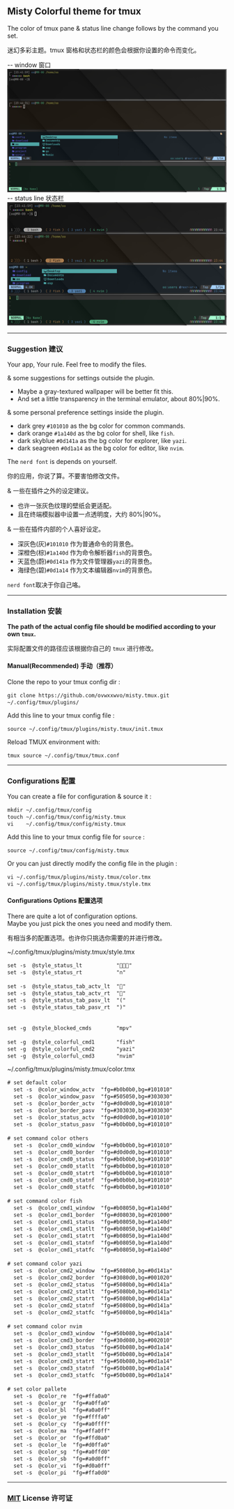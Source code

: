 ## Misty Colorful theme for tmux  

The color of tmux pane & status line change follows by the command you set.  

迷幻多彩主题。tmux 窗格和状态栏的颜色会根据你设置的命令而变化。  

-- window 窗口  
![screenshot](screenshot/window.png)  
-- status line 状态栏  
![screenshot](screenshot/status.png)  

----  

### Suggestion 建议  

Your app, Your rule. Feel free to modify the files.  

& some suggestions for settings outside the plugin.  
- Maybe a gray-textured wallpaper will be better fit this.  
- And set a little transparency in the terminal emulator, about 80%|90%.  

& some personal preference settings inside the plugin.  
- dark grey     `#101010` as the bg color for common commands.  
- dark orange   `#1a140d` as the bg color for shell,    like `fish`.  
- dark skyblue  `#0d141a` as the bg color for explorer, like `yazi`.  
- dark seagreen `#0d1a14` as the bg color for editor,   like `nvim`.  

The `nerd font` is depends on yourself.  

你的应用，你说了算。不要害怕修改文件。  

& 一些在插件之外的设定建议。  
- 也许一张灰色纹理的壁纸会更适配。  
- 且在终端模拟器中设置一点透明度，大约 80%|90%。  

& 一些在插件内部的个人喜好设定。  
- 深灰色(灰)`#101010` 作为普通命令的背景色。  
- 深橙色(棕)`#1a140d` 作为命令解析器`fish`的背景色。  
- 天蓝色(蔚)`#0d141a` 作为文件管理器`yazi`的背景色。  
- 海绿色(碧)`#0d1a14` 作为文本编辑器`nvim`的背景色。  

`nerd font`取决于你自己咯。  

----  

### Installation 安装  

**The path of the actual config file should be modified according to your own `tmux`.**  

实际配置文件的路径应该根据你自己的 `tmux` 进行修改。  

#### Manual(Recommended) 手动（推荐）  

Clone the repo to your tmux config dir :  
```  
git clone https://github.com/ovwxxwvo/misty.tmux.git ~/.config/tmux/plugins/  
```  
Add this line to your tmux config file :  
```  
source ~/.config/tmux/plugins/misty.tmux/init.tmux  
```  
Reload TMUX environment with:  
```  
tmux source ~/.config/tmux/tmux.conf  
```  

----  

### Configurations 配置  

You can create a file for configuration & source it :  
```  
mkdir ~/.config/tmux/config  
touch ~/.config/tmux/config/misty.tmux  
vi    ~/.config/tmux/config/misty.tmux  
```  
Add this line to your tmux config file for `source` :  
```  
source ~/.config/tmux/config/misty.tmux  
```  

Or you can just directly modify the config file in the plugin :  
```  
vi ~/.config/tmux/plugins/misty.tmux/color.tmx  
vi ~/.config/tmux/plugins/misty.tmux/style.tmx  
```  

#### Configurations Options 配置选项  

There are quite a lot of configuration options.  
Maybe you just pick the ones you need and modify them.  

有相当多的配置选项。也许你只挑选你需要的并进行修改。  

~/.config/tmux/plugins/misty.tmux/style.tmx  
```  
set -s  @style_status_lt           ""  
set -s  @style_status_rt           "∩"  

set -s  @style_status_tab_actv_lt  ""  
set -s  @style_status_tab_actv_rt  ""  
set -s  @style_status_tab_pasv_lt  "("  
set -s  @style_status_tab_pasv_rt  ")"  


set -g  @style_blocked_cmds        "mpv"  

set -g  @style_colorful_cmd1       "fish"  
set -g  @style_colorful_cmd2       "yazi"  
set -g  @style_colorful_cmd3       "nvim"  
```  

~/.config/tmux/plugins/misty.tmux/color.tmx  
```  
# set default color  
  set -s  @color_window_actv  "fg=#b0b0b0,bg=#101010"  
  set -s  @color_window_pasv  "fg=#505050,bg=#303030"  
  set -s  @color_border_actv  "fg=#d0d0d0,bg=#101010"  
  set -s  @color_border_pasv  "fg=#303030,bg=#303030"  
  set -s  @color_status_actv  "fg=#d0d0d0,bg=#101010"  
  set -s  @color_status_pasv  "fg=#b0b0b0,bg=#101010"  

# set command color others  
  set -s  @color_cmd0_window  "fg=#b0b0b0,bg=#101010"  
  set -s  @color_cmd0_border  "fg=#d0d0d0,bg=#101010"  
  set -s  @color_cmd0_status  "fg=#b0b0b0,bg=#101010"  
  set -s  @color_cmd0_statlt  "fg=#b0b0b0,bg=#101010"  
  set -s  @color_cmd0_statrt  "fg=#b0b0b0,bg=#101010"  
  set -s  @color_cmd0_statnf  "fg=#b0b0b0,bg=#101010"  
  set -s  @color_cmd0_statfc  "fg=#b0b0b0,bg=#101010"  

# set command color fish  
  set -s  @color_cmd1_window  "fg=#b08050,bg=#1a140d"  
  set -s  @color_cmd1_border  "fg=#d08030,bg=#201000"  
  set -s  @color_cmd1_status  "fg=#b08050,bg=#1a140d"  
  set -s  @color_cmd1_statlt  "fg=#b08050,bg=#1a140d"  
  set -s  @color_cmd1_statrt  "fg=#b08050,bg=#1a140d"  
  set -s  @color_cmd1_statnf  "fg=#b08050,bg=#1a140d"  
  set -s  @color_cmd1_statfc  "fg=#b08050,bg=#1a140d"  

# set command color yazi  
  set -s  @color_cmd2_window  "fg=#5080b0,bg=#0d141a"  
  set -s  @color_cmd2_border  "fg=#3080d0,bg=#001020"  
  set -s  @color_cmd2_status  "fg=#5080b0,bg=#0d141a"  
  set -s  @color_cmd2_statlt  "fg=#5080b0,bg=#0d141a"  
  set -s  @color_cmd2_statrt  "fg=#5080b0,bg=#0d141a"  
  set -s  @color_cmd2_statnf  "fg=#5080b0,bg=#0d141a"  
  set -s  @color_cmd2_statfc  "fg=#5080b0,bg=#0d141a"  

# set command color nvim  
  set -s  @color_cmd3_window  "fg=#50b080,bg=#0d1a14"  
  set -s  @color_cmd3_border  "fg=#30d080,bg=#002010"  
  set -s  @color_cmd3_status  "fg=#50b080,bg=#0d1a14"  
  set -s  @color_cmd3_statlt  "fg=#50b080,bg=#0d1a14"  
  set -s  @color_cmd3_statrt  "fg=#50b080,bg=#0d1a14"  
  set -s  @color_cmd3_statnf  "fg=#50b080,bg=#0d1a14"  
  set -s  @color_cmd3_statfc  "fg=#50b080,bg=#0d1a14"  

# set color pallete  
  set -s  @color_re  "fg=#ffa0a0"  
  set -s  @color_gr  "fg=#a0ffa0"  
  set -s  @color_bl  "fg=#a0a0ff"  
  set -s  @color_ye  "fg=#ffffa0"  
  set -s  @color_cy  "fg=#a0ffff"  
  set -s  @color_ma  "fg=#ffa0ff"  
  set -s  @color_or  "fg=#ffd0a0"  
  set -s  @color_le  "fg=#d0ffa0"  
  set -s  @color_sg  "fg=#a0ffd0"  
  set -s  @color_sb  "fg=#a0d0ff"  
  set -s  @color_vi  "fg=#d0a0ff"  
  set -s  @color_pi  "fg=#ffa0d0"  
```  

----  

### [MIT](LICENSE) License 许可证  


